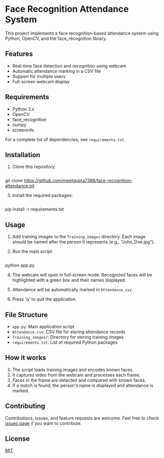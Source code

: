 # Face Recognition Attendance System

This project implements a face recognition-based attendance system using Python, OpenCV, and the face_recognition library.

## Features

- Real-time face detection and recognition using webcam
- Automatic attendance marking in a CSV file
- Support for multiple users
- Full-screen webcam display

## Requirements

- Python 3.x
- OpenCV
- face_recognition
- numpy
- screeninfo

For a complete list of dependencies, see `requirements.txt`.

## Installation

1. Clone this repository:
    ```bash
git clone https://github.com/meetgupta7388/face-recognition-attendance.git

3. Install the required packages:
    ```bash
pip install -r requirements.txt

## Usage

1. Add training images to the `Training_images` directory. Each image should be named after the person it represents (e.g., "John_Doe.jpg").

2. Run the main script:
   ```bash
python app.py

4. The webcam will open in full-screen mode. Recognized faces will be highlighted with a green box and their names displayed.

5. Attendance will be automatically marked in `Attendance.csv`.

6. Press 'q' to quit the application.

## File Structure

- `app.py`: Main application script
- `Attendance.csv`: CSV file for storing attendance records
- `Training_images/`: Directory for storing training images
- `requirements.txt`: List of required Python packages

## How it works

1. The script loads training images and encodes known faces.
2. It captures video from the webcam and processes each frame.
3. Faces in the frame are detected and compared with known faces.
4. If a match is found, the person's name is displayed and attendance is marked.

## Contributing

Contributions, issues, and feature requests are welcome. Feel free to check [issues page](https://github.com/yourusername/face-recognition-attendance/issues) if you want to contribute.

## License

[MIT](https://choosealicense.com/licenses/mit/)
